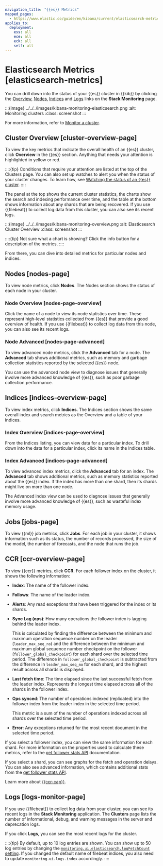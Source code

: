 ```yaml
---
navigation_title: "{{es}} Metrics"
mapped_pages:
  - https://www.elastic.co/guide/en/kibana/current/elasticsearch-metrics.html
applies_to:
  deployment:
    ess: all
    ece: all
    eck: all
    self: all
---
```




# Elasticsearch Metrics [elasticsearch-metrics]


You can drill down into the status of your {{es}} cluster in {{kib}} by clicking the [Overview](#cluster-overview-page), [Nodes](#nodes-page), [Indices](#indices-overview-page) and [Logs](#logs-monitor-page) links on the **Stack Monitoring** page.

:::{image} ../../../images/kibana-monitoring-elasticsearch.png
:alt: Monitoring clusters
:class: screenshot
:::

For more information, refer to [Monitor a cluster](../../monitor.md).


## Cluster Overview [cluster-overview-page]

To view the key metrics that indicate the overall health of an {{es}} cluster, click **Overview** in the {{es}} section. Anything that needs your attention is highlighted in yellow or red.

::::{tip}
Conditions that require your attention are listed at the top of the Clusters page. You can also set up watches to alert you when the status of your cluster changes. To learn how, see [Watching the status of an {{es}} cluster](../../../explore-analyze/alerts-cases/watcher/watch-cluster-status.md).
::::


The panel at the top shows the current cluster statistics, the charts show the search and indexing performance over time, and the table at the bottom shows information about any shards that are being recovered. If you use {{filebeat}} to collect log data from this cluster, you can also see its recent logs.

:::{image} ../../../images/kibana-monitoring-overview.png
:alt: Elasticsearch Cluster Overview
:class: screenshot
:::

::::{tip}
Not sure what a chart is showing? Click the info button for a description of the metrics.
::::


From there, you can dive into detailed metrics for particular nodes and indices.


## Nodes [nodes-page]

To view node metrics, click **Nodes**. The Nodes section shows the status of each node in your cluster.


### Node Overview [nodes-page-overview]

Click the name of a node to view its node statistics over time. These represent high-level statistics collected from {{es}} that provide a good overview of health. If you use {{filebeat}} to collect log data from this node, you can also see its recent logs.


### Node Advanced [nodes-page-advanced]

To view advanced node metrics, click the **Advanced** tab for a node. The **Advanced** tab shows additional metrics, such as memory and garbage collection statistics reported by the selected {{es}} node.

You can use the advanced node view to diagnose issues that generally involve more advanced knowledge of {{es}}, such as poor garbage collection performance.


## Indices [indices-overview-page]

To view index metrics, click **Indices**. The Indices section shows the same overall index and search metrics as the Overview and a table of your indices.


### Index Overview [indices-page-overview]

From the Indices listing, you can view data for a particular index. To drill down into the data for a particular index, click its name in the Indices table.


### Index Advanced [indices-page-advanced]

To view advanced index metrics, click the **Advanced** tab for an index. The **Advanced**  tab shows additional metrics, such as memory statistics reported about the {{es}} index. If the index has more than one shard, then its shards might live on more than one node.

The Advanced index view can be used to diagnose issues that generally involve more advanced knowledge of {{es}}, such as wasteful index memory usage.


## Jobs [jobs-page]

To view {{ml}} job metrics, click **Jobs**. For each job in your cluster, it shows information such as its status, the number of records processed, the size of the model, the number of forecasts, and the node that runs the job.


## CCR [ccr-overview-page]

To view {{ccr}} metrics, click **CCR**. For each follower index on the cluster, it shows the following information:

* **Index**: The name of the follower index.
* **Follows**: The name of the leader index.
* **Alerts**: Any read exceptions that have been triggered for the index or its shards.
* **Sync Lag (ops)**: How many operations the follower index is lagging behind the leader index.

    This is calculated by finding the difference between the minimum and maximum operation sequence number on the leader (`leader_max_seq_no`) and the difference between the minimum and maximum global sequence number checkpoint on the follower (`follower_global_checkpoint`) for each shard over the selected time period. The difference in `follower_global_checkpoint` is subtracted from the difference in `leader_max_seq_no` for each shard, and the highest result across all shards is displayed.

* **Last fetch time**: The time elapsed since the last successful fetch from the leader index. Represents the longest time elapsed across all of the shards in the follower index.
* **Ops synced**: The number of operations indexed (replicated) into the follower index from the leader index in the selected time period.

    This metric is a sum of the number of operations indexed across all shards over the selected time period.

* **Error**: Any exceptions returned for the most recent document in the selected time period.

If you select a follower index, you can view the same information for each shard. For more information on the properties used to calculate these metrics, refer to the [get follower stats API](https://www.elastic.co/docs/api/doc/elasticsearch/operation/operation-ccr-follow-stats) documentation.

If you select a shard, you can see graphs for the fetch and operation delays. You can also see advanced information, which contains additional stats from the [get follower stats API](https://www.elastic.co/docs/api/doc/elasticsearch/operation/operation-ccr-follow-stats).

Learn more about [{{ccr-cap}}](../../tools/cross-cluster-replication.md).


## Logs [logs-monitor-page]

If you use {{filebeat}} to collect log data from your cluster, you can see its recent logs in the **Stack Monitoring** application. The **Clusters** page lists the number of informational, debug, and warning messages in the server and deprecation logs.

If you click **Logs**, you can see the most recent logs for the cluster.

::::{tip}
By default, up to 10 log entries are shown. You can show up to 50 log entries by changing the [`monitoring.ui.elasticsearch.logFetchCount` setting](kibana://reference/configuration-reference/monitoring-settings.md#monitoring-ui-settings). If you changed the default name of filebeat indices, you also need to update `monitoring.ui.logs.index` accordingly.
::::
